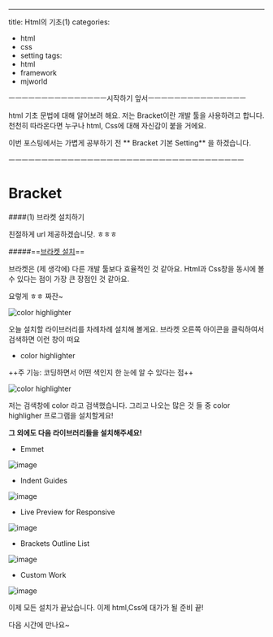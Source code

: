 ---
title: Html의 기초(1)
categories:
 - html
 - css
 - setting
tags:
 - html
 - framework
 - mjworld

ㅡㅡㅡㅡㅡㅡㅡㅡㅡㅡㅡㅡㅡㅡㅡ시작하기 앞서ㅡㅡㅡㅡㅡㅡㅡㅡㅡㅡㅡㅡㅡㅡㅡ

html 기초 문법에 대해 알어보려 해요.
 저는 Bracket이란 개발 툴을 사용하려고 합니다.
 천천히 따라온다면 누구나 html, Css에 대해 자신감이 붙을 거에요.

 이번 포스팅에서는 가볍게 공부하기 전 ** Bracket 기본 Setting** 을 하겠습니다.

ㅡㅡㅡㅡㅡㅡㅡㅡㅡㅡㅡㅡㅡㅡㅡㅡㅡㅡㅡㅡㅡㅡㅡㅡㅡㅡㅡㅡㅡㅡㅡㅡㅡㅡㅡㅡ

# Bracket

####(1) 브라켓 설치하기

친절하게 url 제공하겠습니닷. ㅎㅎㅎ

#####==[브라켓 설치](http://brackets.io/)==

브라켓은 (제 생각에) 다른 개발 툴보다 효율적인 것 같아요.
 Html과 Css창을 동시에 볼 수 있다는 점이 가장 큰 장점인 것 같아요.

요렇게 ㅎㅎ 짜잔~

![color highlighter]()


오늘 설치할 라이브러리를 차례차례 설치해 볼게요.
브라켓 오른쪽 아이콘을 클릭하여서 검색하면 이런 창이 떠요

- color highlighter

++주 기능: 코딩하면서 어떤 색인지 한 눈에 알 수 있다는 점++


![color highlighter](https://user-images.githubusercontent.com/20442104/37499422-f8eb4b16-2906-11e8-8512-1358c0895a18.png)

저는 검색창에 color 라고 검색했습니다.
 그리고 나오는 많은 것 들 중 color highligher 프로그램을 설치할게요!


**그 외에도 다음 라이브러리들을 설치해주세요!**

- Emmet

![image](https://user-images.githubusercontent.com/20442104/37499533-93967226-2907-11e8-911d-fbb4b3481980.png)

- Indent Guides

![image](https://user-images.githubusercontent.com/20442104/37499610-fdc290ee-2907-11e8-8a62-fa7dc98fca3e.png)

- Live Preview for Responsive

![image](https://user-images.githubusercontent.com/20442104/37499842-5a6dfed6-2909-11e8-8a05-c2e9cfc70595.png)

- Brackets Outline List

![image](https://user-images.githubusercontent.com/20442104/37499681-5fe82e1e-2908-11e8-8bfa-176c6748a072.png)

- Custom Work

![image](https://user-images.githubusercontent.com/20442104/37499735-b1324bce-2908-11e8-818a-af0809475091.png)


이제 모든 설치가 끝났습니다. 이제 html,Css에 대가가 될 준비 끝!

다음 시간에 만나요~ 
